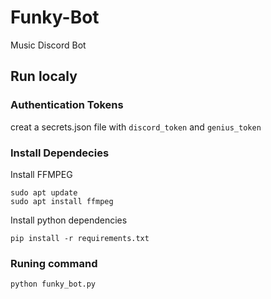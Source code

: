 # Funky-Bot
Music Discord Bot

## Run localy
### Authentication Tokens
creat a secrets.json file with `discord_token` and `genius_token`

### Install Dependecies
Install FFMPEG
```
sudo apt update
sudo apt install ffmpeg
```
Install python dependencies
```
pip install -r requirements.txt
```

### Runing command
```
python funky_bot.py
```

